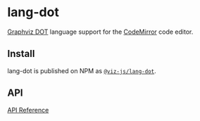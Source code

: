 # lang-dot

[Graphviz DOT](https://www.graphviz.org/doc/info/lang.html) language support for the [CodeMirror](https://codemirror.net/) code editor.

## Install

lang-dot is published on NPM as [`@viz-js/lang-dot`](https://www.npmjs.com/package/@viz-js/lang-dot).

## API

[API Reference](https://viz-js.com/api/#lang-dot)
